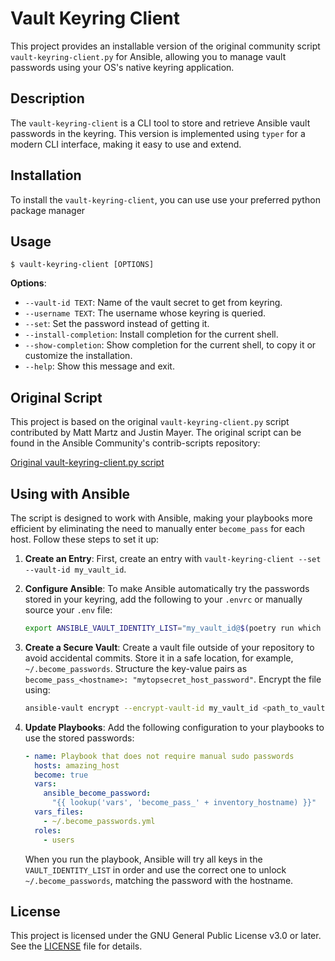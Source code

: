# Vault Keyring Client

This project provides an installable version of the original community script
`vault-keyring-client.py` for Ansible, allowing you to manage vault passwords
using your OS's native keyring application.

## Description

The `vault-keyring-client` is a CLI tool to store and retrieve Ansible vault
passwords in the keyring. This version is implemented using `typer` for a modern
CLI interface, making it easy to use and extend.

## Installation

To install the `vault-keyring-client`, you can use use your preferred python
package manager

## Usage

```console
$ vault-keyring-client [OPTIONS]
```

**Options**:

- `--vault-id TEXT`: Name of the vault secret to get from keyring.
- `--username TEXT`: The username whose keyring is queried.
- `--set`: Set the password instead of getting it.
- `--install-completion`: Install completion for the current shell.
- `--show-completion`: Show completion for the current shell, to copy it or
  customize the installation.
- `--help`: Show this message and exit.

## Original Script

This project is based on the original `vault-keyring-client.py` script
contributed by Matt Martz and Justin Mayer. The original script can be found in
the Ansible Community's contrib-scripts repository:

[Original vault-keyring-client.py script](https://github.com/ansible-community/contrib-scripts/blob/main/vault/vault-keyring-client.py)

## Using with Ansible

The script is designed to work with Ansible, making your playbooks more
efficient by eliminating the need to manually enter `become_pass` for each host.
Follow these steps to set it up:

1. **Create an Entry**: First, create an entry with
   `vault-keyring-client --set --vault-id my_vault_id`.

2. **Configure Ansible**: To make Ansible automatically try the passwords stored
   in your keyring, add the following to your `.envrc` or manually source your
   `.env` file:

   ```bash
   export ANSIBLE_VAULT_IDENTITY_LIST="my_vault_id@$(poetry run which vault-keyring-client),my_other_vault_id@$(poetry run which vault-keyring-client)"
   ```

3. **Create a Secure Vault**: Create a vault file outside of your repository to
   avoid accidental commits. Store it in a safe location, for example,
   `~/.become_passwords`. Structure the key-value pairs as
   `become_pass_<hostname>: "mytopsecret_host_password"`. Encrypt the file
   using:

   ```sh
   ansible-vault encrypt --encrypt-vault-id my_vault_id <path_to_vault>
   ```

4. **Update Playbooks**: Add the following configuration to your playbooks to
   use the stored passwords:
   ```yml
   - name: Playbook that does not require manual sudo passwords
     hosts: amazing_host
     become: true
     vars:
       ansible_become_password:
         "{{ lookup('vars', 'become_pass_' + inventory_hostname) }}"
     vars_files:
       - ~/.become_passwords.yml
     roles:
       - users
   ```
   When you run the playbook, Ansible will try all keys in the
   `VAULT_IDENTITY_LIST` in order and use the correct one to unlock
   `~/.become_passwords`, matching the password with the hostname.

## License

This project is licensed under the GNU General Public License v3.0 or later. See
the [LICENSE](https://www.gnu.org/licenses/gpl-3.0.txt) file for details.
